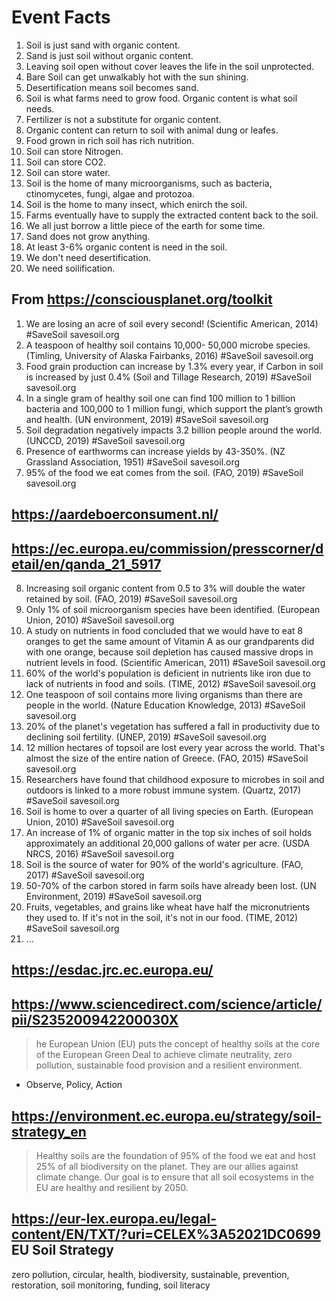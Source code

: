 # Event Facts
1. Soil is just sand with organic content.
2. Sand is just soil without organic content.
3. Leaving soil open without cover leaves the life in the soil unprotected.
4. Bare Soil can get unwalkably hot with the sun shining.
5. Desertification means soil becomes sand.
6. Soil is what farms need to grow food. Organic content is what soil needs.
7. Fertilizer is not a substitute for organic content.
8. Organic content can return to soil with animal dung or leafes.
9. Food grown in rich soil has rich nutrition. 
10. Soil can store Nitrogen.
11. Soil can store CO2.
12. Soil can store water.
13. Soil is the home of many microorganisms, such as bacteria, ctinomycetes, fungi, algae and protozoa.
14. Soil is the home to many insect, which enirch the soil.
15. Farms eventually have to supply the extracted content back to the soil.
16. We all just borrow a little piece of the earth for some time.
17. Sand does not grow anything.
18. At least 3-6% organic content is need in the soil.
19. We don't need desertification.
20. We need soilification.

## From https://consciousplanet.org/toolkit
1. We are losing an acre of soil every second! (Scientific American, 2014) #SaveSoil savesoil.org
2. A teaspoon of healthy soil contains 10,000- 50,000 microbe species. (Timling, University of Alaska Fairbanks, 2016) #SaveSoil savesoil.org
3. Food grain production can increase by 1.3% every year, if Carbon in soil is increased by just 0.4% (Soil and Tillage Research, 2019) #SaveSoil savesoil.org
4. In a single gram of healthy soil one can find 100 million to 1 billion bacteria and 100,000 to 1 million fungi, which support the plant’s growth and health. (UN environment, 2019) #SaveSoil savesoil.org
5. Soil degradation negatively impacts 3.2 billion people around the world. (UNCCD, 2019) #SaveSoil savesoil.org
6. Presence of earthworms can increase yields by 43-350%. (NZ Grassland Association, 1951) #SaveSoil savesoil.org
7. 95% of the food we eat comes from the soil. (FAO, 2019) #SaveSoil savesoil.org

## https://aardeboerconsument.nl/

## https://ec.europa.eu/commission/presscorner/detail/en/qanda_21_5917
8. Increasing soil organic content from 0.5 to 3% will double the water retained by soil. (FAO, 2019) #SaveSoil savesoil.org
9. Only 1% of soil microorganism species have been identified. (European Union, 2010) #SaveSoil savesoil.org
10. A study on nutrients in food concluded that we would have to eat 8 oranges to get the same amount of Vitamin A as our grandparents did with one orange, because soil depletion has caused massive drops in nutrient levels in food. (Scientific American, 2011) #SaveSoil savesoil.org
11. 60% of the world's population is deficient in nutrients like iron due to lack of nutrients in food and soils. (TIME, 2012) #SaveSoil savesoil.org
12. One teaspoon of soil contains more living organisms than there are people in the world. (Nature Education Knowledge, 2013) #SaveSoil savesoil.org
13. 20% of the planet's vegetation has suffered a fall in productivity due to declining soil fertility. (UNEP, 2019) #SaveSoil savesoil.org
14. 12 million hectares of topsoil are lost every year across the world. That's almost the size of the entire nation of Greece. (FAO, 2015) #SaveSoil savesoil.org
15. Researchers have found that childhood exposure to microbes in soil and outdoors is linked to a more robust immune system. (Quartz, 2017) #SaveSoil savesoil.org
16. Soil is home to over a quarter of all living species on Earth. (European Union, 2010) #SaveSoil savesoil.org
17. An increase of 1% of organic matter in the top six inches of soil holds approximately an additional 20,000 gallons of water per acre. (USDA NRCS, 2016) #SaveSoil savesoil.org
18. Soil is the source of water for 90% of the world's agriculture. (FAO, 2017) #SaveSoil savesoil.org
19. 50-70% of the carbon stored in farm soils have already been lost. (UN Environment, 2019) #SaveSoil savesoil.org
20. Fruits, vegetables, and grains like wheat have half the micronutrients they used to. If it's not in the soil, it's not in our food. (TIME, 2012) #SaveSoil savesoil.org
21. ...

## https://esdac.jrc.ec.europa.eu/

## https://www.sciencedirect.com/science/article/pii/S235200942200030X
> he European Union (EU) puts the concept of healthy soils at the core of the European Green Deal to achieve climate neutrality, zero pollution, sustainable food provision and a resilient environment.
- Observe, Policy, Action

## https://environment.ec.europa.eu/strategy/soil-strategy_en
> Healthy soils are the foundation of 95% of the food we eat and host 25% of all biodiversity on the planet. They are our allies against climate change. Our goal is to ensure that all soil ecosystems in the EU are healthy and resilient by 2050. 

## https://eur-lex.europa.eu/legal-content/EN/TXT/?uri=CELEX%3A52021DC0699 EU Soil Strategy
zero pollution, circular, health, biodiversity, sustainable, prevention, restoration, soil monitoring, funding, soil literacy
